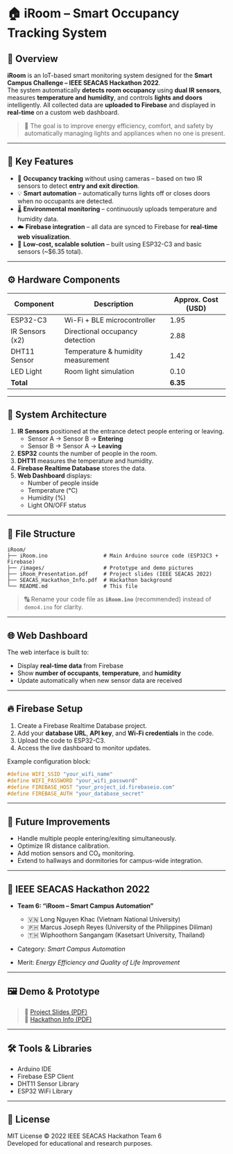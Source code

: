 # 🏠 iRoom – Smart Occupancy Tracking System

## 🌟 Overview
**iRoom** is an IoT-based smart monitoring system designed for the **Smart Campus Challenge – IEEE SEACAS Hackathon 2022**.  
The system automatically **detects room occupancy** using **dual IR sensors**, measures **temperature and humidity**, and controls **lights and doors** intelligently. All collected data are **uploaded to Firebase** and displayed in **real-time** on a custom web dashboard.

> 🧠 The goal is to improve energy efficiency, comfort, and safety by automatically managing lights and appliances when no one is present.

---

## 🚀 Key Features
- 👥 **Occupancy tracking** without using cameras – based on two IR sensors to detect **entry and exit direction**.  
- 💡 **Smart automation** – automatically turns lights off or closes doors when no occupants are detected.  
- 🌡️ **Environmental monitoring** – continuously uploads temperature and humidity data.  
- ☁️ **Firebase integration** – all data are synced to Firebase for **real-time web visualization**.  
- 🧽 **Low-cost, scalable solution** – built using ESP32-C3 and basic sensors (~$6.35 total).

---

## ⚙️ Hardware Components
| Component | Description | Approx. Cost (USD) |
|------------|--------------|--------------------|
| ESP32-C3 | Wi-Fi + BLE microcontroller | 1.95 |
| IR Sensors (x2) | Directional occupancy detection | 2.88 |
| DHT11 Sensor | Temperature & humidity measurement | 1.42 |
| LED Light | Room light simulation | 0.10 |
| **Total** |  | **6.35** |

---

## 🔌 System Architecture
1. **IR Sensors** positioned at the entrance detect people entering or leaving.  
   - Sensor A → Sensor B → **Entering**
   - Sensor B → Sensor A → **Leaving**
2. **ESP32** counts the number of people in the room.  
3. **DHT11** measures the temperature and humidity.  
4. **Firebase Realtime Database** stores the data.  
5. **Web Dashboard** displays:
   - Number of people inside  
   - Temperature (°C)  
   - Humidity (%)  
   - Light ON/OFF status  

---

## 🧩 File Structure
```
iRoom/
├── iRoom.ino                  # Main Arduino source code (ESP32C3 + Firebase)
├── /images/                   # Prototype and demo pictures
├── iRoom_Presentation.pdf     # Project slides (IEEE SEACAS 2022)
├── SEACAS_Hackathon_Info.pdf  # Hackathon background
└── README.md                  # This file
```

> 🔠 Rename your code file as **`iRoom.ino`** (recommended) instead of `demo4.ino` for clarity.

---

## 🌐 Web Dashboard
The web interface is built to:
- Display **real-time data** from Firebase
- Show **number of occupants**, **temperature**, and **humidity**
- Update automatically when new sensor data are received

---

## 🔥 Firebase Setup
1. Create a Firebase Realtime Database project.
2. Add your **database URL**, **API key**, and **Wi-Fi credentials** in the code.
3. Upload the code to ESP32-C3.
4. Access the live dashboard to monitor updates.

Example configuration block:
```cpp
#define WIFI_SSID "your_wifi_name"
#define WIFI_PASSWORD "your_wifi_password"
#define FIREBASE_HOST "your_project_id.firebaseio.com"
#define FIREBASE_AUTH "your_database_secret"
```

---

## 🧠 Future Improvements
- Handle multiple people entering/exiting simultaneously.  
- Optimize IR distance calibration.  
- Add motion sensors and CO₂ monitoring.  
- Extend to hallways and dormitories for campus-wide integration.  

---

## 🌟 IEEE SEACAS Hackathon 2022
- **Team 6: “iRoom – Smart Campus Automation”**  
  - 🇻🇳 Long Nguyen Khac (Vietnam National University)  
  - 🇵🇭 Marcus Joseph Reyes (University of the Philippines Diliman)  
  - 🇹🇭 Wiphoothorn Sangangam (Kasetsart University, Thailand)  

- Category: *Smart Campus Automation*  
- Merit: *Energy Efficiency and Quality of Life Improvement*  

---

## 🖼️ Demo & Prototype
> 🔗 [Project Slides (PDF)](iRoom_Presentation.pdf)  
> 🔗 [Hackathon Info (PDF)](SEACAS_Hackathon_Info.pdf)

---

## 🛠️ Tools & Libraries
- Arduino IDE  
- Firebase ESP Client  
- DHT11 Sensor Library  
- ESP32 WiFi Library  

---

## 📜 License
MIT License © 2022 IEEE SEACAS Hackathon Team 6  
Developed for educational and research purposes.

